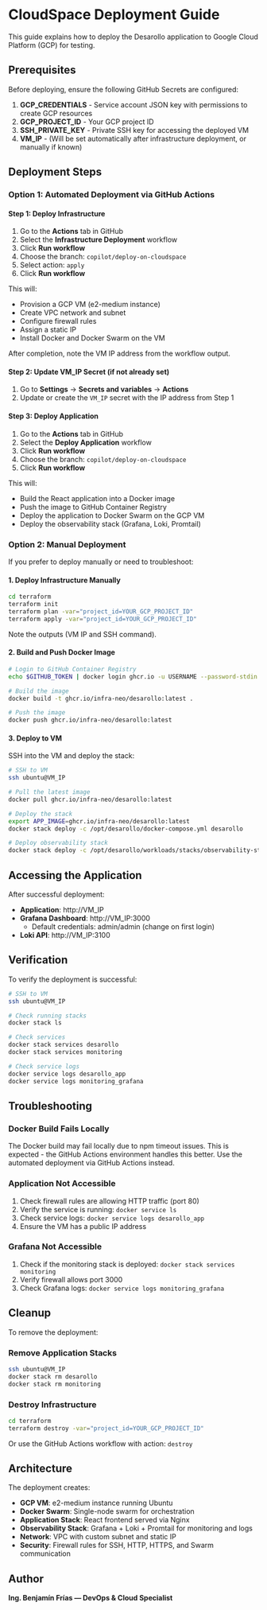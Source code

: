 # CloudSpace Deployment Guide

This guide explains how to deploy the Desarollo application to Google Cloud Platform (GCP) for testing.

## Prerequisites

Before deploying, ensure the following GitHub Secrets are configured:

1. **GCP_CREDENTIALS** - Service account JSON key with permissions to create GCP resources
2. **GCP_PROJECT_ID** - Your GCP project ID
3. **SSH_PRIVATE_KEY** - Private SSH key for accessing the deployed VM
4. **VM_IP** - (Will be set automatically after infrastructure deployment, or manually if known)

## Deployment Steps

### Option 1: Automated Deployment via GitHub Actions

#### Step 1: Deploy Infrastructure

1. Go to the **Actions** tab in GitHub
2. Select the **Infrastructure Deployment** workflow
3. Click **Run workflow**
4. Choose the branch: `copilot/deploy-on-cloudspace`
5. Select action: `apply`
6. Click **Run workflow**

This will:
- Provision a GCP VM (e2-medium instance)
- Create VPC network and subnet
- Configure firewall rules
- Assign a static IP
- Install Docker and Docker Swarm on the VM

After completion, note the VM IP address from the workflow output.

#### Step 2: Update VM_IP Secret (if not already set)

1. Go to **Settings** → **Secrets and variables** → **Actions**
2. Update or create the `VM_IP` secret with the IP address from Step 1

#### Step 3: Deploy Application

1. Go to the **Actions** tab in GitHub
2. Select the **Deploy Application** workflow
3. Click **Run workflow**
4. Choose the branch: `copilot/deploy-on-cloudspace`
5. Click **Run workflow**

This will:
- Build the React application into a Docker image
- Push the image to GitHub Container Registry
- Deploy the application to Docker Swarm on the GCP VM
- Deploy the observability stack (Grafana, Loki, Promtail)

### Option 2: Manual Deployment

If you prefer to deploy manually or need to troubleshoot:

#### 1. Deploy Infrastructure Manually

```bash
cd terraform
terraform init
terraform plan -var="project_id=YOUR_GCP_PROJECT_ID"
terraform apply -var="project_id=YOUR_GCP_PROJECT_ID"
```

Note the outputs (VM IP and SSH command).

#### 2. Build and Push Docker Image

```bash
# Login to GitHub Container Registry
echo $GITHUB_TOKEN | docker login ghcr.io -u USERNAME --password-stdin

# Build the image
docker build -t ghcr.io/infra-neo/desarollo:latest .

# Push the image
docker push ghcr.io/infra-neo/desarollo:latest
```

#### 3. Deploy to VM

SSH into the VM and deploy the stack:

```bash
# SSH to VM
ssh ubuntu@VM_IP

# Pull the latest image
docker pull ghcr.io/infra-neo/desarollo:latest

# Deploy the stack
export APP_IMAGE=ghcr.io/infra-neo/desarollo:latest
docker stack deploy -c /opt/desarollo/docker-compose.yml desarollo

# Deploy observability stack
docker stack deploy -c /opt/desarollo/workloads/stacks/observability-stack.yml monitoring
```

## Accessing the Application

After successful deployment:

- **Application**: http://VM_IP
- **Grafana Dashboard**: http://VM_IP:3000
  - Default credentials: admin/admin (change on first login)
- **Loki API**: http://VM_IP:3100

## Verification

To verify the deployment is successful:

```bash
# SSH to VM
ssh ubuntu@VM_IP

# Check running stacks
docker stack ls

# Check services
docker stack services desarollo
docker stack services monitoring

# Check service logs
docker service logs desarollo_app
docker service logs monitoring_grafana
```

## Troubleshooting

### Docker Build Fails Locally

The Docker build may fail locally due to npm timeout issues. This is expected - the GitHub Actions environment handles this better. Use the automated deployment via GitHub Actions instead.

### Application Not Accessible

1. Check firewall rules are allowing HTTP traffic (port 80)
2. Verify the service is running: `docker service ls`
3. Check service logs: `docker service logs desarollo_app`
4. Ensure the VM has a public IP address

### Grafana Not Accessible

1. Check if the monitoring stack is deployed: `docker stack services monitoring`
2. Verify firewall allows port 3000
3. Check Grafana logs: `docker service logs monitoring_grafana`

## Cleanup

To remove the deployment:

### Remove Application Stacks

```bash
ssh ubuntu@VM_IP
docker stack rm desarollo
docker stack rm monitoring
```

### Destroy Infrastructure

```bash
cd terraform
terraform destroy -var="project_id=YOUR_GCP_PROJECT_ID"
```

Or use the GitHub Actions workflow with action: `destroy`

## Architecture

The deployment creates:

- **GCP VM**: e2-medium instance running Ubuntu
- **Docker Swarm**: Single-node swarm for orchestration
- **Application Stack**: React frontend served via Nginx
- **Observability Stack**: Grafana + Loki + Promtail for monitoring and logs
- **Network**: VPC with custom subnet and static IP
- **Security**: Firewall rules for SSH, HTTP, HTTPS, and Swarm communication

## Author

**Ing. Benjamín Frías — DevOps & Cloud Specialist**
